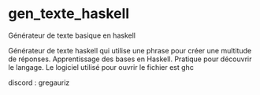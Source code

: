 # gen_texte_haskell
Générateur de texte basique en haskell


Générateur de texte haskell qui utilise une phrase pour créer une multitude de réponses. Apprentissage des bases en Haskell. Pratique pour découvrir le langage.
Le logiciel utilisé pour ouvrir le fichier est ghc


discord : gregauriz
